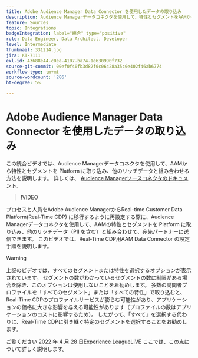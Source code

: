```yaml
---
title: Adobe Audience Manager Data Connector を使用したデータの取り込み
description: Audience Managerデータコネクタを使用して、特性とセグメントをAAMから Platform に取り込み、他のリッチデータと組み合わせる方法を説明します。
feature: Sources
topic: Integrations
badgeIntegration: label="統合" type="positive"
role: Data Engineer, Data Architect, Developer
level: Intermediate
thumbnail: 331214.jpg
jira: KT-7111
exl-id: 43688e44-c0ea-4107-ba74-1e630990f732
source-git-commit: 00ef0f40fb3d82f0c06428a35c0e402f46ab6774
workflow-type: tm+mt
source-wordcount: '286'
ht-degree: 5%

---
```


# Adobe Audience Manager Data Connector を使用したデータの取り込み

この統合ビデオでは、Audience Managerデータコネクタを使用して、AAMから特性とセグメントを Platform に取り込み、他のリッチデータと組み合わせる方法を説明します。 詳しくは、 [Audience Managerソースコネクタのドキュメント](https://experienceleague.adobe.com/docs/experience-platform/sources/connectors/adobe-applications/audience-manager.html?lang=ja).

>[!VIDEO](https://video.tv.adobe.com/v/331214/?learn=on)

プロセスと人員をAdobe Audience ManagerからReal-time Customer Data Platform(Real-Time CDP) に移行するように再設定する際に、Audience Managerデータコネクタを使用して、AAMの特性とセグメントを Platform に取り込み、他のリッチデータ（PII を含む）と組み合わせて、宛先パートナーに送信できます。 このビデオでは、Real-Time CDP用AAM Data Connector の設定手順を説明します。

>[!WARNING]
>
>上記のビデオでは、すべてのセグメントまたは特性を選択するオプションが表示されています。 セグメントの数がわかっているセグメントの数に制限がある場合を除き、このオプションは使用しないことをお勧めします。 多数の訪問者プロファイルを「すべてのセグメント」または「すべての特性」で取り込むと、Real-Time CDPのプロファイルサービスが膨らむ可能性があり、アプリケーションの価格に大きな影響を与える可能性があります（プロファイルの数はアプリケーションのコストに影響するため）。 したがって、「すべて」を選択する代わりに、Real-Time CDPに引き継ぐ特定のセグメントを選択することをお勧めします。
>
>ご覧ください [2022 年 4 月 28 日Experience LeagueLIVE](https://experienceleague.adobe.com/docs/experience-league-live-events/events/episodes/exl-live-episode-04-28-22.html?lang=ja) ここでは、この点について詳しく説明します。
